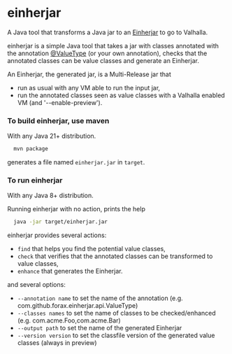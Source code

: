 # einherjar
A Java tool that transforms a Java jar to an [Einherjar](https://en.wikipedia.org/wiki/Einherjar) to go to Valhalla.

einherjar is a simple Java tool that takes a jar with classes annotated with the annotation
[@ValueType](src/main/java/com/github/forax/einherjar/api/ValueType.java) (or your own annotation),
checks that the annotated classes can be value classes and generate an Einherjar.

An Einherjar, the generated jar, is a Multi-Release jar that
- run as usual with any VM able to run the input jar,
- run the annotated classes seen as value classes with a Valhalla enabled VM (and '--enable-preview').

### To build einherjar, use maven
With any Java 21+ distribution.

```bash
  mvn package
```

generates a file named `einherjar.jar` in `target`.

### To run einherjar
With any Java 8+ distribution.

Running einherjar with no action, prints the help
```bash
  java -jar target/einherjar.jar
```

einherjar provides several actions:
- `find` that helps you find the potential value classes,
- `check` that verifies that the annotated classes can be transformed to value classes,
- `enhance` that generates the Einherjar.

and several options:
- `--annotation name` to set the name of the annotation (e.g. com.github.forax.einherjar.api.ValueType)
- `--classes names` to set the name of classes to be checked/enhanced (e.g. com.acme.Foo,com.acme.Bar)
- `--output path` to set the name of the generated Einherjar
- `--version version` to set the classfile version of the generated value classes (always in preview)
